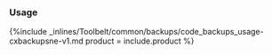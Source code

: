 <!--  usedin: [ _legacy_docker/Toolbelt/backups-v1.md, _maestro/Toolbelt/backups-v1.md, _node/toolbelt/backups-v1.md, _rails/Toolbelt/backups-v1.md] -->


### Usage

{%include _inlines/Toolbelt/common/backups/code_backups_usage-cxbackupsne-v1.md  product = include.product %}




